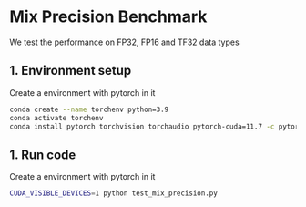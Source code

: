 # Mix Precision Benchmark
We test the performance on FP32, FP16 and TF32 data types

## 1. Environment setup
Create a environment with pytorch in it
```sh
conda create --name torchenv python=3.9
conda activate torchenv
conda install pytorch torchvision torchaudio pytorch-cuda=11.7 -c pytorch -c nvidia
```

## 1. Run code
Create a environment with pytorch in it
```sh
CUDA_VISIBLE_DEVICES=1 python test_mix_precision.py
```

